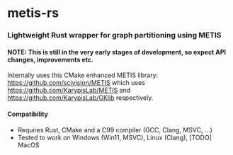 # metis-rs

### Lightweight Rust wrapper for graph partitioning using METIS

#### NOTE: **This is still in the very early stages of development, so expect API changes, improvements etc.**

Internally uses this CMake enhanced METIS library:
https://github.com/scivision/METIS which uses https://github.com/KarypisLab/METIS and https://github.com/KarypisLab/GKlib respectively.

#### Compatibility
- Requires Rust, CMake and a C99 compiler (GCC, Clang, MSVC, ...)
- Tested to work on Windows (Win11, MSVC), Linux (Clang), [TODO] MacOS